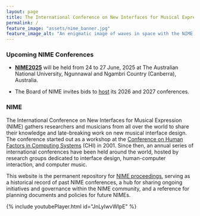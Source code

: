 ```yaml
---
layout: page
title: The International Conference on New Interfaces for Musical Expression
permalink: /
feature_image: "assets/nime_banner.jpg"
feature_image_alt: "An enigmatic image of waves in space with the NIME logo subtly superimposed."
---
```


### Upcoming NIME Conferences

- [**NIME2025**](https://nime2025.org) will be held from 24 to 27 June, 2025 at The Australian National University, Ngunnawal and Ngambri Country (Canberra), Australia. 

- The Board of NIME invites bids to [host](/hosting/) its 2026 and 2027 conferences.

### NIME

The International Conference on New Interfaces for Musical Expression (NIME) gathers researchers and musicians from all over the world to share their knowledge and late-breaking work on new musical interface design. The conference started out as a workshop at the [Conference on Human Factors in Computing Systems](https://www.acm.org/sigchi/) (CHI) in 2001. Since then, an annual series of international conferences have been held around the world, hosted by research groups dedicated to interface design, human-computer interaction, and computer music.

This website is the permanent repository for [NIME proceedings](/papers/), serving as a historical record of past NIME conferences, a hub for sharing ongoing initiatives and governance within the NIME community, and a reference for planning documents and policies for future NIMEs.

{% include youtubePlayer.html id="JnLylwvWIpE" %}

<!--
NIME2018: https://youtu.be/xc5I3wbwH_4
NIKE2014: https://youtu.be/eJHzNMAWQR8
best of NIME2014: https://youtu.be/beLxqGKvI-M
NIME2017: https://youtu.be/eTSNJPs8OH8
NIME2016: https://youtu.be/VmyNYds8z00
NIME2007 documentary: https://youtu.be/ZRHLtkeWwwA
-->